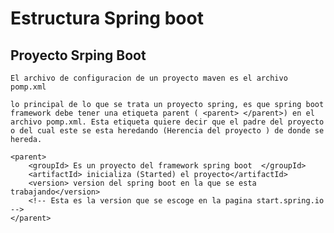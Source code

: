 # Estructura Spring boot

## Proyecto Srping Boot
    
    El archivo de configuracion de un proyecto maven es el archivo pomp.xml

    lo principal de lo que se trata un proyecto spring, es que spring boot framework debe tener una etiqueta parent ( <parent> </parent>) en el archivo pomp.xml. Esta etiqueta quiere decir que el padre del proyecto o del cual este se esta heredando (Herencia del proyecto ) de donde se hereda.

    <parent>
        <groupId> Es un proyecto del framework spring boot  </groupId>
        <artifactId> inicializa (Started) el proyecto</artifactId>
        <version> version del spring boot en la que se esta trabajando</version>
        <!-- Esta es la version que se escoge en la pagina start.spring.io -->
    </parent>